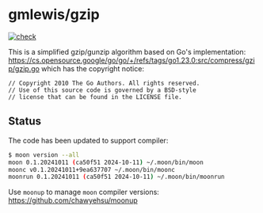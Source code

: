 # gmlewis/gzip
[![check](https://github.com/gmlewis/moonbit-gzip/actions/workflows/check.yml/badge.svg)](https://github.com/gmlewis/moonbit-gzip/actions/workflows/check.yml)

This is a simplified gzip/gunzip algorithm based on Go's implementation:
https://cs.opensource.google/go/go/+/refs/tags/go1.23.0:src/compress/gzip/gzip.go
which has the copyright notice:

```
// Copyright 2010 The Go Authors. All rights reserved.
// Use of this source code is governed by a BSD-style
// license that can be found in the LICENSE file.
```

## Status

The code has been updated to support compiler:

```bash
$ moon version --all
moon 0.1.20241011 (ca50f51 2024-10-11) ~/.moon/bin/moon
moonc v0.1.20241011+9ea637707 ~/.moon/bin/moonc
moonrun 0.1.20241011 (ca50f51 2024-10-11) ~/.moon/bin/moonrun
```

Use `moonup` to manage `moon` compiler versions:
https://github.com/chawyehsu/moonup
